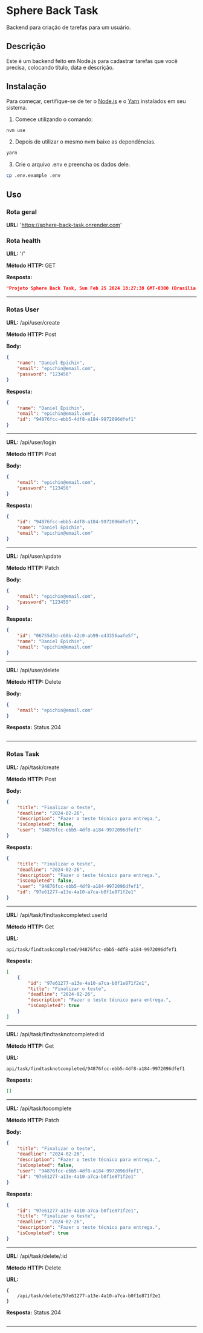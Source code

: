 # Sphere Back Task

Backend para criação de tarefas para um usuário.

## Descrição

Este é um backend feito em Node.js para cadastrar tarefas que você precisa, colocando título, data e descrição.

## Instalação

Para começar, certifique-se de ter o [Node.js](https://nodejs.org/) e o [Yarn](https://yarnpkg.com/) instalados em seu sistema.

1. Comece utilizando o comando:
```bash
nvm use
``` 

2. Depois de utilizar o mesmo nvm baixe as dependências.
```bash
yarn 
```

3. Crie o arquivo .env e preencha os dados dele.
```bash
cp .env.example .env
```

## Uso
### Rota geral
**URL:** 'https://sphere-back-task.onrender.com'
### Rota health
**URL:** '/'

**Método HTTP:** GET

**Resposta:**
```JSON
"Projeto Sphere Back Task, Sun Feb 25 2024 18:27:38 GMT-0300 (Brasilia Standard Time)"
```
***
### Rotas User
**URL:** /api/user/create

**Método HTTP:** Post

**Body:** 
```JSON
{
	"name": "Daniel Epichin",
	"email": "epichin@email.com",
	"password": "123456"
}
```
**Resposta:**
```JSON
{
	"name": "Daniel Epichin",
	"email": "epichin@email.com",
	"id": "94876fcc-ebb5-4df8-a184-9972096dfef1"
}
```
***
**URL:** /api/user/login

**Método HTTP:** Post

**Body:** 
```JSON
{
	"email": "epichin@email.com",
	"password": "123456"
}
```
**Resposta:**
```JSON
{
	"id": "94876fcc-ebb5-4df8-a184-9972096dfef1",
	"name": "Daniel Epichin",
	"email": "epichin@email.com"
}
```
***
**URL:** /api/user/update

**Método HTTP:** Patch

**Body:** 
```JSON
{
	"email": "epichin@email.com",
	"password": "123455"
}
```
**Resposta:**
```JSON
{
	"id": "06755d3d-c68b-42c0-ab99-e43356aafe5f",
	"name": "Daniel Epichin",
	"email": "epichin@email.com"
}
```
***
**URL:** /api/user/delete

**Método HTTP:** Delete

**Body:** 
```JSON
{
	"email": "epichin@email.com"
}
```
**Resposta:**
Status 204
```JSON

```
***

### Rotas Task
**URL:** /api/task/create

**Método HTTP:** Post

**Body:** 
```JSON
{
	"title": "Finalizar o teste",
	"deadline": "2024-02-26",
	"description": "Fazer o teste técnico para entrega.",
	"isCompleted": false,
	"user": "94876fcc-ebb5-4df8-a184-9972096dfef1"
}
```
**Resposta:**
```JSON
{
	"title": "Finalizar o teste",
	"deadline": "2024-02-26",
	"description": "Fazer o teste técnico para entrega.",
	"isCompleted": false,
	"user": "94876fcc-ebb5-4df8-a184-9972096dfef1",
	"id": "97e61277-a13e-4a10-a7ca-b0f1e871f2e1"
}
```
***
**URL:** /api/task/findtaskcompleted:userId

**Método HTTP:** Get

**URL:** 
```
api/task/findtaskcompleted/94876fcc-ebb5-4df8-a184-9972096dfef1
```
**Resposta:**
```JSON
[
	{
		"id": "97e61277-a13e-4a10-a7ca-b0f1e871f2e1",
		"title": "Finalizar o teste",
		"deadline": "2024-02-26",
		"description": "Fazer o teste técnico para entrega.",
		"isCompleted": true
	}
]
```
***
**URL:** /api/task/findtasknotcompleted:id

**Método HTTP:** Get

**URL:** 
```
api/task/findtasknotcompleted/94876fcc-ebb5-4df8-a184-9972096dfef1

```
**Resposta:**
```JSON
[]
```
***
**URL:** /api/task/tocomplete

**Método HTTP:** Patch

**Body:** 
```JSON
{
	"title": "Finalizar o teste",
	"deadline": "2024-02-26",
	"description": "Fazer o teste técnico para entrega.",
	"isCompleted": false,
	"user": "94876fcc-ebb5-4df8-a184-9972096dfef1",
	"id": "97e61277-a13e-4a10-a7ca-b0f1e871f2e1"
}
```
**Resposta:**
```JSON
{
	"id": "97e61277-a13e-4a10-a7ca-b0f1e871f2e1",
	"title": "Finalizar o teste",
	"deadline": "2024-02-26",
	"description": "Fazer o teste técnico para entrega.",
	"isCompleted": true
}
```
***
**URL:** /api/task/delete/:id

**Método HTTP:** Delete

**URL:** 
```
{
	/api/task/delete/97e61277-a13e-4a10-a7ca-b0f1e871f2e1
}
```
**Resposta:**
Status 204
```JSON

```
***